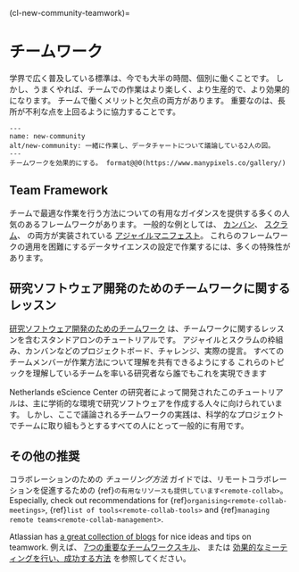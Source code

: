 (cl-new-community-teamwork)=
# チームワーク
学界で広く普及している標準は、今でも大半の時間、個別に働くことです。 しかし、うまくやれば、チームでの作業はより楽しく、より生産的で、より効果的になります。 チームで働くメリットと欠点の両方があります。 重要なのは、長所が不利な点を上回るように協力することです。

```{figure} ../../figures/new-community.png
---
name: new-community
alt/new-community: 一緒に作業し、データチャートについて議論している2人の図。
---
チームワークを効果的にする。 format@@0(https://www.manypixels.co/gallery/)
```

## Team Framework

チームで最適な作業を行う方法についての有用なガイダンスを提供する多くの人気のあるフレームワークがあります。 一般的な例としては、 [カンバン](https://www.atlassian.com/agile/kanban)、 [スクラム](https://www.scrum.org/)、 の両方が実装されている [アジャイルマニフェスト](https://agilemanifesto.org/)。 これらのフレームワークの適用を困難にするデータサイエンスの設定で作業するには、多くの特殊性があります。

## 研究ソフトウェア開発のためのチームワークに関するレッスン

[研究ソフトウェア開発のためのチームワーク](https://nlesc.github.io/teamwork-for-research-software-development/) は、チームワークに関するレッスンを含むスタンドアロンのチュートリアルです。 アジャイルとスクラムの枠組み、カンバンなどのプロジェクトボード、チャレンジ、実際の提言。 すべてのチームメンバーが作業方法について理解を共有できるようにする これらのトピックを理解しているチームを率いる研究者なら誰でもこれを実現できます

Netherlands eScience Center の研究者によって開発されたこのチュートリアルは、主に学術的な環境で研究ソフトウェアを作成する人々に向けられています。 しかし、ここで議論されるチームワークの実践は、科学的なプロジェクトでチームに取り組もうとするすべての人にとって一般的に有用です。

## その他の推奨

コラボレーションのための *チューリング方法* ガイドでは、リモートコラボレーションを促進するための {ref}`の有用なリソースも提供しています<remote-collab>`。 Especially, check out recommendations for {ref}`organising<remote-collab-meetings>`, {ref}`list of tools<remote-collab-tools>` and {ref}`managing remote teams<remote-collab-management>`.

Atlassian has [a great collection of blogs](https://www.atlassian.com/blog/teamwork) for nice ideas and tips on teamwork. 例えば、 [7つの重要なチームワークスキル](https://www.atlassian.com/blog/teamwork/teamwork-skills-accelerate-career)、 または [効果的なミーティングを行い、成功する方法](https://www.atlassian.com/blog/teamwork/how-to-run-effective-meetings) を参照してください。

